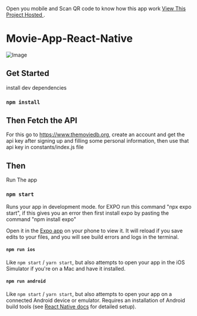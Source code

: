 Open you mobile and Scan QR code to know how this app work [View This Project Hosted ](https://expo.dev/@94510ramendra/movie-buff).

# Movie-App-React-Native

![Image](https://cdn.dribbble.com/userupload/7496200/file/original-7e033af74b861badff3e2d8c31594f83.png?compress=1&resize=1024x768)


  

## Get Started

install dev dependencies

### `npm install`

## Then Fetch the API

For this go to https://www.themoviedb.org, create an account and get the api key after signing up and filling some personal information, then use that api key in constants/index.js file

## Then

Run The app

### `npm start`

Runs your app in development mode. for EXPO run this command "npx expo start", if this gives you an error then first install expo by pasting the command "npm install expo"

Open it in the [Expo app](https://expo.io) on your phone to view it. It will reload if you save edits to your files, and you will see build errors and logs in the terminal.

#### `npm run ios`

Like `npm start` / `yarn start`, but also attempts to open your app in the iOS Simulator if you're on a Mac and have it installed.

#### `npm run android`

Like `npm start` / `yarn start`, but also attempts to open your app on a connected Android device or emulator. Requires an installation of Android build tools (see [React Native docs](https://facebook.github.io/react-native/docs/getting-started.html) for detailed setup).

<br />
